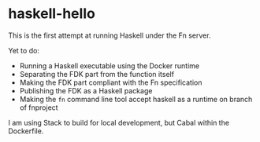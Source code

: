 # haskell-hello

This is the first attempt at running Haskell under the Fn server.

Yet to do:

* Running a Haskell executable using the Docker runtime
* Separating the FDK part from the function itself
* Making the FDK part compliant with the Fn specification
* Publishing the FDK as a Haskell package
* Making the `fn` command line tool accept haskell as a runtime on branch of fnproject

I am using Stack to build for local development, but Cabal within the Dockerfile.
